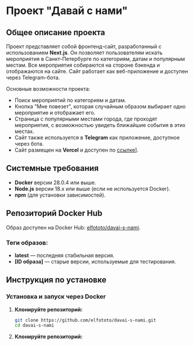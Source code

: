# Проект "Давай с нами"

## Общее описание проекта

Проект представляет собой фронтенд-сайт, разработанный с использованием **Next.js**. Он позволяет пользователям искать мероприятия в Санкт-Петербурге по категориям, датам и популярным местам. Все мероприятия собираются на стороне бэкенда и отображаются на сайте. Сайт работает как веб-приложение и доступен через Telegram-бота.

Основные возможности проекта:
- Поиск мероприятий по категориям и датам.
- Кнопка "Мне повезет", которая случайным образом выбирает одно мероприятие и отображает его.
- Страница с популярными местами города, где проходят мероприятия, с возможностью увидеть ближайшие события в этих местах.
- Сайт также используется в **Telegram** как приложение, доступное через бота.
- Сайт размещен на **Vercel** и доступен по [ссылке](https://davai-s-nami.vercel.app/)].

## Системные требования

- **Docker** версии 28.0.4 или выше.
- **Node.js** версии 18.x или выше (если не используется Docker).
- **npm** (для установки зависимостей).

## Репозиторий Docker Hub

Образ доступен на Docker Hub: [elfototo/davai-s-nami](https://hub.docker.com/repository/docker/elfototo/davai-s-nami).

### Теги образов:
- **latest** — последняя стабильная версия.
- **[ID образа]** — старые версии, используемые для тестирования.

## Инструкция по установке

### Установка и запуск через Docker

1. **Клонируйте репозиторий:**

   ```bash
   git clone https://github.com/elfototo/davai-s-nami.git
   cd davai-s-nami

2. **Клонируйте репозиторий:** 